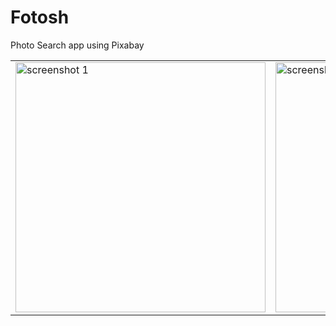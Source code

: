 # Fotosh

Photo Search app using Pixabay

|        |     |
| ---  | --- |
| <img src="[s1]" alt="screenshot 1" width="400px">  |<img src="[s2]" alt="screenshot 2" width="400px">|


[s1]: https://github.com/ferdavs/Fotosh/blob/master/captures/device-2017-07-22-132456.png

[s2]: https://github.com/ferdavs/Fotosh/blob/master/captures/device-2017-07-22-133833.png
